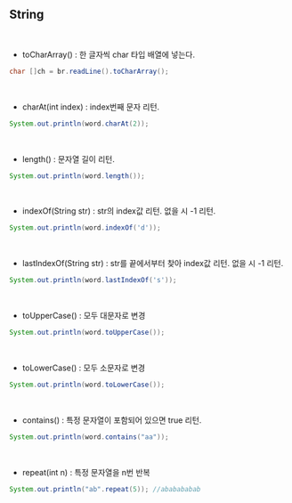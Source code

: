 ## String

<br>

- toCharArray() : 한 글자씩 char 타입 배열에 넣는다.

```java
char []ch = br.readLine().toCharArray();
```

<br>

- charAt(int index) : index번째 문자 리턴.

```java
System.out.println(word.charAt(2));
```

<br>

- length() : 문자열 길이 리턴.

```java
System.out.println(word.length());
```

<br>

- indexOf(String str) : str의 index값 리턴. 없을 시 -1 리턴.

```java
System.out.println(word.indexOf('d'));
```

<br>

- lastIndexOf(String str) : str를 끝에서부터 찾아 index값 리턴. 없을 시 -1 리턴.

```java
System.out.println(word.lastIndexOf('s'));
```

<br>

- toUpperCase() : 모두 대문자로 변경

```java
System.out.println(word.toUpperCase());
```

<br>

- toLowerCase() : 모두 소문자로 변경

```java
System.out.println(word.toLowerCase());
```

<br>

- contains() : 특정 문자열이 포함되어 있으면 true 리턴.

```java
System.out.println(word.contains("aa"));
```

<br>

- repeat(int n) : 특정 문자열을 n번 반복

```java
System.out.println("ab".repeat(5)); //ababababab
```

